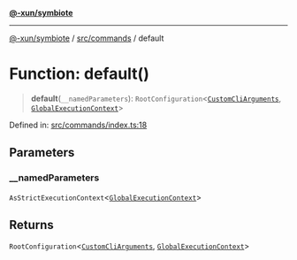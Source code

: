 [**@-xun/symbiote**](../../../README.md)

***

[@-xun/symbiote](../../../README.md) / [src/commands](../README.md) / default

# Function: default()

> **default**(`__namedParameters`): `RootConfiguration`\<[`CustomCliArguments`](../type-aliases/CustomCliArguments.md), [`GlobalExecutionContext`](../../configure/type-aliases/GlobalExecutionContext.md)\>

Defined in: [src/commands/index.ts:18](https://github.com/Xunnamius/symbiote/blob/b4ce62825fc0ab0648e371a38e522f8ee71b6ea1/src/commands/index.ts#L18)

## Parameters

### \_\_namedParameters

`AsStrictExecutionContext`\<[`GlobalExecutionContext`](../../configure/type-aliases/GlobalExecutionContext.md)\>

## Returns

`RootConfiguration`\<[`CustomCliArguments`](../type-aliases/CustomCliArguments.md), [`GlobalExecutionContext`](../../configure/type-aliases/GlobalExecutionContext.md)\>
